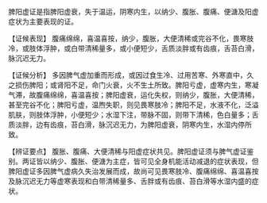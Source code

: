 脾阳虚证是指脾阳虚衰，失于温运，阴寒内生，以纳少、腹胀、腹痛、便溏及阳虚症状为主要表现的证。

【证候表现】
腹痛绵绵，喜温喜按，纳少，腹胀，大便清稀或完谷不化，畏寒肢冷，或肢体浮肿，或白带清稀量多，或小便短少，舌质淡胖或有齿痕，舌苔白滑，脉沉迟无力。

【证候分析】
多因脾气虚加重而形成，或因过食生冷、过用苦寒、外寒直中，久之损伤脾阳；或肾阳不足，命门火衰，火不生土所致。脾阳亏虚，虚寒内生，寒凝气滞，故腹痛绵绵，喜温喜按；脾阳虚衰，运化失权，则纳少，腹胀，大便清稀，甚至完谷不化；脾阳亏虚，温煦失职，则见畏寒肢冷；脾阳不足，水液不化，泛溢肌肤，则肢体浮肿，小便短少；水湿下注，带脉不固，则带下清稀，色白量多；舌质淡胖，边有齿痕，苔白滑，脉沉迟无力，为脾阳虚衰，阴寒内生，水湿内停所致。

【辨证要点】
腹胀、腹痛、大便清稀与阳虚症状共见。脾阳虚证须与脾气虚证鉴别。两证皆以纳少、腹胀、便溏为主症，皆可见全身机能活动减退的症状表现，但脾阳虚证多因脾气虚病久失治发展而成，故尚可见畏寒肢冷、腹痛绵绵、喜温喜按及脉沉迟无力等虚寒表现和白带清稀量多、舌胖或有齿痕、苔白滑等水湿内盛的症状。